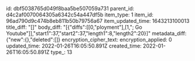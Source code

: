 id: dbf5038765d049f8baa5be507059a731
parent_id: d4c2af0070064305a6342c54a447df5b
item_type: 1
item_id: 96ad790d9c474b8eb811b50b79756a67
item_updated_time: 1643213100013
title_diff: "[]"
body_diff: "[{\"diffs\":[[0,\"ployment\"],[1,\"; Go Youtube\"]],\"start1\":37,\"start2\":37,\"length1\":8,\"length2\":20}]"
metadata_diff: {"new":{},"deleted":[]}
encryption_cipher_text: 
encryption_applied: 0
updated_time: 2022-01-26T16:05:50.891Z
created_time: 2022-01-26T16:05:50.891Z
type_: 13